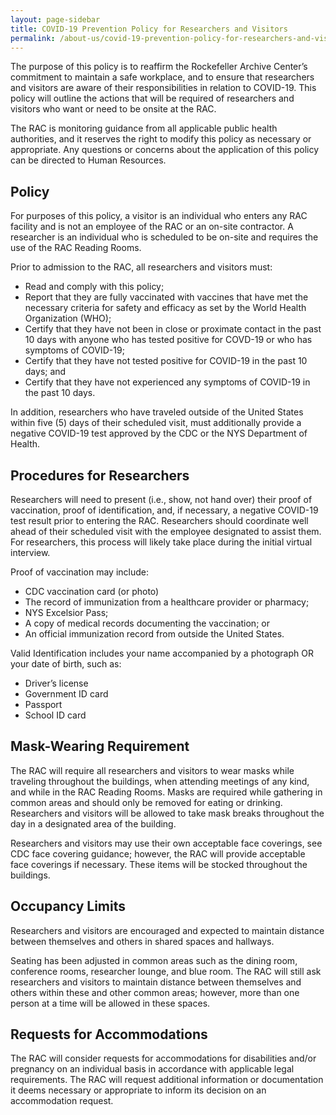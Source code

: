 ```yaml
---
layout: page-sidebar
title: COVID-19 Prevention Policy for Researchers and Visitors
permalink: /about-us/covid-19-prevention-policy-for-researchers-and-visitors/
---
```


The purpose of this policy is to reaffirm the Rockefeller Archive Center’s commitment to maintain a safe workplace, and to ensure that researchers and visitors are aware of their responsibilities in relation to COVID-19. This policy will outline the actions that will be required of researchers and visitors who want or need to be onsite at the RAC.

The RAC is monitoring guidance from all applicable public health authorities, and it reserves the right to modify this policy as necessary or appropriate. Any questions or concerns about the application of this policy can be directed to Human Resources.

## Policy

For purposes of this policy, a visitor is an individual who enters any RAC facility and is not an employee of the RAC or an on-site contractor. A researcher is an individual who is scheduled to be on-site and requires the use of the RAC Reading Rooms.

Prior to admission to the RAC, all researchers and visitors must:
- Read and comply with this policy;
- Report that they are fully vaccinated with vaccines that have met the necessary criteria for safety and efficacy as set by the World Health Organization (WHO);
- Certify that they have not been in close or proximate contact in the past 10 days with anyone who has tested positive for COVD-19 or who has symptoms of COVID-19;
- Certify that they have not tested positive for COVID-19 in the past 10 days; and
- Certify that they have not experienced any symptoms of COVID-19 in the past 10 days.

In addition, researchers who have traveled outside of the United States within five (5) days of their scheduled visit, must additionally provide a negative COVID-19 test approved by the CDC or the NYS Department of Health.

## Procedures for Researchers

Researchers will need to present (i.e., show, not hand over) their proof of vaccination, proof of identification, and, if necessary, a negative COVID-19 test result prior to entering the RAC. Researchers should coordinate well ahead of their scheduled visit with the employee designated to assist them. For researchers, this process will likely take place during the initial virtual interview.

Proof of vaccination may include:
- CDC vaccination card (or photo)
- The record of immunization from a healthcare provider or pharmacy;
- NYS Excelsior Pass;
- A copy of medical records documenting the vaccination; or
- An official immunization record from outside the United States.

Valid Identification includes your name accompanied by a photograph OR your date of birth, such as:
- Driver’s license
- Government ID card
- Passport
- School ID card

## Mask-Wearing Requirement

The RAC will require all researchers and visitors to wear masks while traveling throughout the buildings, when attending meetings of any kind, and while in the RAC Reading Rooms. Masks are required while gathering in common areas and should only be removed for eating or drinking. Researchers and visitors will be allowed to take mask breaks throughout the day in a designated area of the building.

Researchers and visitors may use their own acceptable face coverings, see CDC face covering guidance; however, the RAC will provide acceptable face coverings if necessary. These items will be stocked throughout the buildings.

## Occupancy Limits

Researchers and visitors are encouraged and expected to maintain distance between themselves and others in shared spaces and hallways.

Seating has been adjusted in common areas such as the dining room, conference rooms, researcher lounge, and blue room. The RAC will still ask researchers and visitors to maintain distance between themselves and others within these and other common areas; however, more than one person at a time will be allowed in these spaces.

## Requests for Accommodations

The RAC will consider requests for accommodations for disabilities and/or pregnancy on an individual basis in accordance with applicable legal requirements. The RAC will request additional information or documentation it deems necessary or appropriate to inform its decision on an accommodation request.
